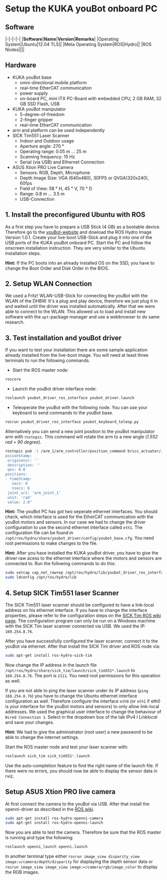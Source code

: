 # Setup the KUKA youBot onboard PC

## Software
|-|-|-|-|
|**Software**|**Name**|**Version**|**Remarks**|
|Operating System|Ubuntu|12.04 TLS||
|Meta Operating System|ROS|Hydro||
|ROS Nodes||||

## Hardware
- KUKA youBot base
  - omni-directional mobile platform
  - real-time EtherCAT communication
  - power supply
  - on-board PC, mini ITX PC-Board with embedded CPU, 2 GB RAM, 32 GB SSD Flash, USB
- KUKA youBot manipulator
  - 5-degree-of-freedom
  - 2-finger gripper
  - real-time EtherCAT communication
- arm and platform can be used independently
- SICK Tim551 Laser Scanner
  - Indoor and Outdoor usage
  - Aperture angle: 270 °
  - Operating range: 0.05 m ... 25 m
  - Scanning frequency: 15 Hz
  - Serial (via USB) and Ethernet Connection
- ASUS Xtion PRO Live Camera
  - Sensors: RGB, Depth, Microphone
  - Depth Image Size: VGA (640x480), 30FPS or QVGA(320x240), 60fps
  - Field of View: 58 ° H, 45 ° V,  70 ° D
  - Range: 0.8 m ... 3.5 m
  - USB-Connection

## 1. Install the preconfigured Ubuntu with ROS
As a first step you have to prepare a USB Stick (4 GB) as a bootable device. Therefore go to the [youBot-website](http://www.youbot-store.com/developers/remastered-ubuntu-linux) and dowload the ROS Hydro Image Version 1.0.1. Create your live-boot USB-Stick and plug it into one of the USB ports of the KUKA youBot onboard PC. Start the PC and follow the onscreen installation instruction. They are very similar to the Ubuntu installation steps.

**Hint:** If the PC boots into an already installed OS on the SSD, you have to change the Boot Order and Disk Order in the BIOS.

## 2. Setup WLAN Connection
We used a Fritz! WLAN-USB-Stick for connecting the youBot with the WLAN of the DHBW. It's a plug and play device, therefore we just plug it in and waited until the driver was installed automatically. After that we were able to connect to the WLAN. This allowed us to load and install new software with the `apt`-package manager and use a webbrowser to do same research.

## 3. Test installation and youBot driver
If you want to test your installation there are some sample application already installed from the live-boot image. You will need at least three terminals to run the following commands.
- Start the ROS master node:
``` bash
roscore
```
- Launch the youBot driver interface node:
``` bash
roslaunch youbot_driver_ros_interface youbot_driver.launch
```
- Teleoperate the youBot with the following node. You can use your keyboard to send commands to the youBot base.
``` bash
rosrun youbot_driver_ros_interface youbot_keyboard_teleop.py
```
Alternatively you can send a new joint position to the youBot manipulator arm with `rostopic`. This command will rotate the arm to a new angle (_1.552 rad = 90 degree_).

``` bash
rostopic pub -1 /arm_1/arm_controller/position_command brics_actuator/JointPositions "
poisonStamp:
 originator: ''
 description: ''
 qos: 0.0
positions:
- timeStamp:
   secs: 0
   nsecs: 0
 joint_uri: 'arm_joint_1'
 unit: 'rad'
 value: 2.0"
```
**Hint:** The youBot PC has got two seperate ethernet interfaces. You should check, which interface is used for the EtherCAT communication with the youBot motors and sensors. In our case we had to change the driver configuration to use the second ethernet interface called `eth1`. The configuration file can be found in `/opt/ros/hydro/share/youbot_driver/config/youbot_base.cfg`. You need root permissions to make changes to the file.

**Hint:** After you have installed the KUKA youBot driver, you have to give the driver raw acess to the ethernet interface where the motors and sensors are connected to. Run the following commands to do this:
``` bash
sudo setcap cap_net_raw+ep /opt/ros/hydro/lib/youbot_driver_ros_interface/youbot_driver_ros_interface
sudo ldconfig /opt/ros/hydro/lib
```

## 4. Setup SICK Tim551 laser Scanner
The SICK Tim551 laser scanner should be configured to have a link-local address on his ethernet interface. If you have to change the interface properties, please refer to the configuration steps on the [SICK Tim ROS wiki page](http://wiki.ros.org/sick_tim). The configuration program can only be run on a Windows machine with the SICK Tim laser scanner connected via USB. We used the IP: `169.254.8.76`.

After you have successfully configured the laser scanner, connect it to the youBot via ethernet. After that install the SICK Tim driver and ROS node via:
``` bash
sudo apt-get install ros-hydro-sick-tim
```
Now change the IP address in the launch file `/opt/ros/hydro/share/sick_tim/launch/sick_tim551*.launch` to `169.254.8.76`. The port is `2111`. You need root permissions for this operation as well.

If you are not able to ping the laser scanner under its IP address (`ping 169.254.8.76`) you have to change the Ubuntu ethernet interface configuration as well. Therefore configure the interface `eth0` (or `eth1` if eth0 is your interface for the youBot motors and sensors) to only allow link-local addresses. We used the graphical user interface to change the behaviour of `Wired Connection 1`. Select in the dropdown box of the tab IPv4 _l
Linklocal_ and save your changes.

**Hint:** We had to give the administrator (root user) a new password to be able to change the internet settings.

Start the ROS master node and test your laser scanner with:
``` bash
roslaunch sick_tim sick_tim551*.launch
```
Use the auto-completion feature to find the right name of the launch file. If there were no errors, you should now be able to display the sensor data in rviz.

## Setup ASUS Xtion PRO live camera
At first connect the camera to the youBot via USB. After that install the openni-driver as described in the [ROS wiki](http://wiki.ros.org/openni_camera).
``` bash
sudo apt-get install ros-hydro-openni-camera
sudo apt-get install ros-hydro-openni-launch
```
Now you are able to test the camera. Therefore be sure that the ROS master is running and type the following:
``` bash
roslaunch openni_launch openni.launch
```
In another terminal type either `rosrun image_view disparity_view image:=/camera/depth/disparity` for diaplaying the depth sensor data or `rosrun image_view image_view image:=/camera/rgb/image_color` to display the RGB images.
